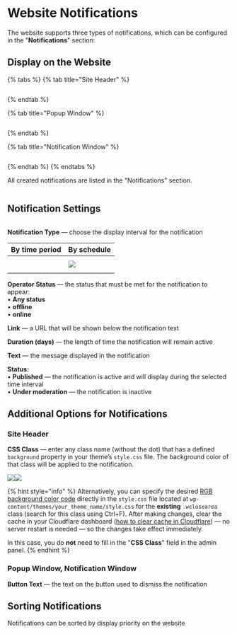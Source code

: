 # Website Notifications

The website supports three types of notifications, which can be configured in the "**Notifications**" section:

## Display on the Website

{% tabs %}
{% tab title="Site Header" %}
<figure><img src="../../.gitbook/assets/изображение (109).png" alt=""><figcaption></figcaption></figure>
{% endtab %}

{% tab title="Popup Window" %}
<figure><img src="../../.gitbook/assets/изображение (83).png" alt=""><figcaption></figcaption></figure>
{% endtab %}

{% tab title="Notification Window" %}
<figure><img src="../../.gitbook/assets/изображение (127).png" alt=""><figcaption></figcaption></figure>
{% endtab %}
{% endtabs %}

All created notifications are listed in the "Notifications" section.

<figure><img src="../../.gitbook/assets/изображение (141).png" alt=""><figcaption></figcaption></figure>

## Notification Settings

<figure><img src="../../.gitbook/assets/изображение (5).png" alt=""><figcaption></figcaption></figure>

**Notification Type** — choose the display interval for the notification

| By time period                                                                                   | By schedule                                      |
| ------------------------------------------------------------------------------------------------ | ------------------------------------------------ |
| <p></p><p><img src="../../.gitbook/assets/изображение (187).png" alt="" data-size="original"></p> | ![](<../../.gitbook/assets/изображение (64).png>) |

**Operator Status** — the status that must be met for the notification to appear:  
• **Any status**  
• **offline**  
• **online**

**Link** — a URL that will be shown below the notification text

**Duration (days)** — the length of time the notification will remain active

**Text** — the message displayed in the notification

**Status:**  
• **Published** — the notification is active and will display during the selected time interval  
• **Under moderation** — the notification is inactive

## Additional Options for Notifications

### **Site Header**

**CSS Class** — enter any class name (without the dot) that has a defined `background` property in your theme’s `style.css` file. The background color of that class will be applied to the notification.

![](<../../.gitbook/assets/image (2099).png>)![](<../../.gitbook/assets/image (2100).png>)

{% hint style="info" %}
Alternatively, you can specify the desired [RGB background color code](https://colorscheme.ru/) directly in the `style.css` file located at `wp-content/themes/your_theme_name/style.css` for the **existing** `.wclosearea` class (search for this class using Ctrl+F). After making changes, clear the cache in your Cloudflare dashboard ([how to clear cache in Cloudflare](https://premium.gitbook.io/main/osnovnye-nastroiki/faq/kak-sbrosit-kesh-v-cloudflare)) — no server restart is needed — so the changes take effect immediately.

In this case, you do **not** need to fill in the "**CSS Class**" field in the admin panel.
{% endhint %}

### Popup Window, Notification Window

**Button Text** — the text on the button used to dismiss the notification

## Sorting Notifications

Notifications can be sorted by display priority on the website

<figure><img src="../../.gitbook/assets/изображение (130).png" alt=""><figcaption></figcaption></figure>